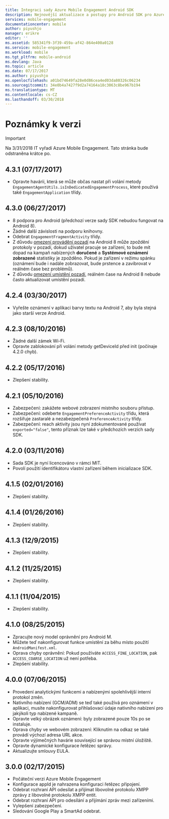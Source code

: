 ```yaml
---
title: Integraci sady Azure Mobile Engagement Android SDK
description: Nejnovější aktualizace a postupy pro Android SDK pro Azure Mobile Engagement
services: mobile-engagement
documentationcenter: mobile
author: piyushjo
manager: erikre
editor: ''
ms.assetid: 585341f9-3f39-459a-af42-864e400a0128
ms.service: mobile-engagement
ms.workload: mobile
ms.tgt_pltfrm: mobile-android
ms.devlang: Java
ms.topic: article
ms.date: 07/17/2017
ms.author: piyushjo
ms.openlocfilehash: a01bd74649fa28e0d86cea4ed03da80326c06234
ms.sourcegitcommit: 34e0b4a7427f9d2a74164a18c3063c8be967b194
ms.translationtype: MT
ms.contentlocale: cs-CZ
ms.lasthandoff: 03/30/2018
---
```

# <a name="release-notes"></a>Poznámky k verzi
> [!IMPORTANT]
> Na 3/31/2018 IT vyřadí Azure Mobile Engagement. Tato stránka bude odstraněna krátce po.
> 


## <a name="431-07172017"></a>4.3.1 (07/17/2017)
* Opravte havárii, která se může občas nastat při volání metody `EngagementAgentUtils.isInDedicatedEngagementProcess`, které používá také `EngagementApplication` třídy.

## <a name="430-06272017"></a>4.3.0 (06/27/2017)
* 8 podpora pro Android (předchozí verze sady SDK nebudou fungovat na Android 8).
* Žádné další závislosti na podporu knihovny.
* Odebrat `EngagementFragmentActivity` třídy.
* Z důvodu [omezení provádění pozadí](https://developer.android.com/preview/features/background.html) na Android 8 může zpoždění protokoly v pozadí, dokud uživatel pracuje se zařízení, to bude mít dopad na kampaň nabízených **doručené** a  **Systémové oznámení zobrazené** statistiky je zpožděno. Pokud je zařízení v režimu spánku (oznámení bude i nadále zobrazovat, bude prstence a zavibrovat v reálném čase bez problémů).
* Z důvodu [omezení umístění pozadí](https://developer.android.com/preview/features/background-location-limits.html), reálném čase na Android 8 nebude často aktualizovat umístění pozadí.

## <a name="424-03302017"></a>4.2.4 (03/30/2017)
* Vyřešte oznámení v aplikaci barvy textu na Android 7, aby byla stejná jako starší verze Android.

## <a name="423-08102016"></a>4.2.3 (08/10/2016)
* Žádné další zámek Wi-Fi.
* Opravte zablokování při volání metody getDeviceId před init (počínaje 4.2.0 chyb).

## <a name="422-05172016"></a>4.2.2 (05/17/2016)
* Zlepšení stability.

## <a name="421-05102016"></a>4.2.1 (05/10/2016)
* Zabezpečení: zakážete webové zobrazení místního souboru přístup.
* Zabezpečení: odeberte `EngagementPreferenceActivity` třídu, která rozšiřuje zastaralé a nezabezpečená `PreferenceActivity` třídy.
* Zabezpečení: reach aktivity jsou nyní zdokumentované používat `exported="false"`, tento příznak lze také v předchozích verzích sady SDK.

## <a name="420-03112016"></a>4.2.0 (03/11/2016)
* Sada SDK je nyní licencováno v rámci MIT.
* Povolí použití identifikátoru vlastní zařízení během inicializace SDK.

## <a name="415-02012016"></a>4.1.5 (02/01/2016)
* Zlepšení stability.

## <a name="414-01262016"></a>4.1.4 (01/26/2016)
* Zlepšení stability.

## <a name="413-1292015"></a>4.1.3 (12/9/2015)
* Zlepšení stability.

## <a name="412-11252015"></a>4.1.2 (11/25/2015)
* Zlepšení stability.

## <a name="411-11042015"></a>4.1.1 (11/04/2015)
* Zlepšení stability.

## <a name="410-08252015"></a>4.1.0 (08/25/2015)
* Zpracujte nový model oprávnění pro Android M.
* Můžete teď nakonfigurovat funkce umístění za běhu místo použití `AndroidManifest.xml`.
* Oprava chyby oprávnění: Pokud používáte `ACCESS_FINE_LOCATION`, pak `ACCESS_COARSE_LOCATION` už není potřeba.
* Zlepšení stability.

## <a name="400-07062015"></a>4.0.0 (07/06/2015)
* Provedení analytickými funkcemi a nabízenými spolehlivější interní protokol změn.
* Nativního nabízení (GCM/ADM) se teď také používá pro oznámení v aplikaci, musíte nakonfigurovat přihlašovací údaje nativního nabízení pro jakýkoli typ nabízené kampaně.
* Opravte velký obrázek oznámení: byly zobrazené pouze 10s po se instaluje.
* Oprava chyby ve webovém zobrazení: Kliknutím na odkaz se také provádí výchozí adresa URL akce.
* Opravte výjimečných havárie související se správou místní úložiště.
* Opravte dynamické konfigurace řetězec správy.
* Aktualizujte smlouvy EULA.

## <a name="300-02172015"></a>3.0.0 (02/17/2015)
* Počáteční verzi Azure Mobile Engagement
* Konfigurace appId je nahrazena konfiguraci řetězec připojení.
* Odebrat rozhraní API odesílat a přijímat libovolné protokolu XMPP zprávy z libovolné protokolu XMPP entit.
* Odebrat rozhraní API pro odesílání a přijímání zpráv mezi zařízeními.
* Vylepšení zabezpečení.
* Sledování Google Play a SmartAd odebrat.

